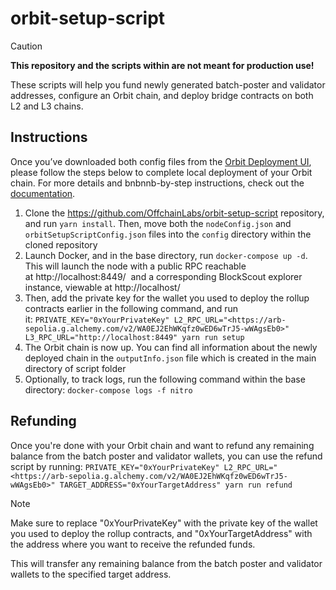# orbit-setup-script

> [!CAUTION]
> **This repository and the scripts within are not meant for production use!**
 
These scripts will help you fund newly generated batch-poster and validator addresses, configure an Orbit chain, and deploy bridge contracts on both L2 and L3 chains.

## Instructions

Once you’ve downloaded both config files from the [Orbit Deployment UI](https://orbit.arbitrum.io/), please follow the steps below to complete local deployment of your Orbit chain. For more details and bnbnnb-by-step instructions, check out the [documentation](https://developer.arbitrum.io/launch-orbit-chain/orbit-quickstart).

1. Clone the https://github.com/OffchainLabs/orbit-setup-script repository, and run `yarn install`. Then, move both the `nodeConfig.json` and `orbitSetupScriptConfig.json` files into the `config` directory within the cloned repository
2. Launch Docker, and in the base directory, run `docker-compose up -d`. This will launch the node with a public RPC reachable at http://localhost:8449/  and a corresponding BlockScout explorer instance, viewable at http://localhost/
3. Then, add the private key for the wallet you used to deploy the rollup contracts earlier in the following command, and run it: `PRIVATE_KEY="0xYourPrivateKey" L2_RPC_URL="<https://arb-sepolia.g.alchemy.com/v2/WA0EJ2EhWKqfz0wED6wTrJ5-wWAgsEb0>" L3_RPC_URL="http://localhost:8449" yarn run setup`
4. The Orbit chain is now up. You can find all information about the newly deployed chain in the `outputInfo.json` file which is created in the main directory of script folder
5. Optionally, to track logs, run the following command within the base directory: `docker-compose logs -f nitro`

## Refunding

Once you're done with your Orbit chain and want to refund any remaining balance from the batch poster and validator wallets, you can use the refund script by running: `PRIVATE_KEY="0xYourPrivateKey" L2_RPC_URL="<https://arb-sepolia.g.alchemy.com/v2/WA0EJ2EhWKqfz0wED6wTrJ5-wWAgsEb0>" TARGET_ADDRESS="0xYourTargetAddress" yarn run refund`

> [!NOTE]
> Make sure to replace "0xYourPrivateKey" with the private key of the wallet you used to deploy the rollup contracts, and "0xYourTargetAddress" with the address where you want to receive the refunded funds.

This will transfer any remaining balance from the batch poster and validator wallets to the specified target address.
